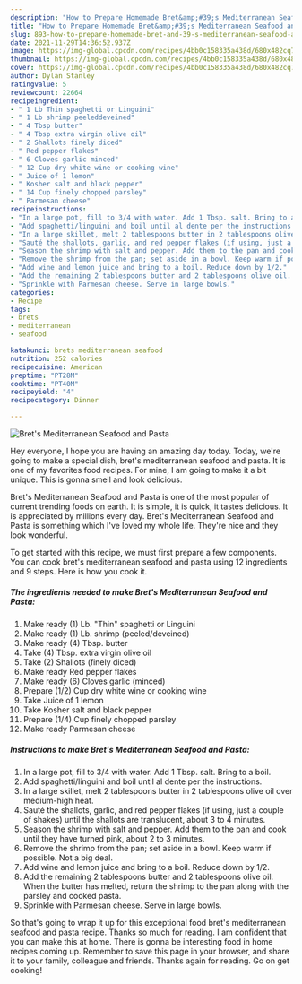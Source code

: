 ```yaml
---
description: "How to Prepare Homemade Bret&amp;#39;s Mediterranean Seafood and Pasta"
title: "How to Prepare Homemade Bret&amp;#39;s Mediterranean Seafood and Pasta"
slug: 893-how-to-prepare-homemade-bret-and-39-s-mediterranean-seafood-and-pasta
date: 2021-11-29T14:36:52.937Z
image: https://img-global.cpcdn.com/recipes/4bb0c158335a438d/680x482cq70/brets-mediterranean-seafood-and-pasta-recipe-main-photo.jpg
thumbnail: https://img-global.cpcdn.com/recipes/4bb0c158335a438d/680x482cq70/brets-mediterranean-seafood-and-pasta-recipe-main-photo.jpg
cover: https://img-global.cpcdn.com/recipes/4bb0c158335a438d/680x482cq70/brets-mediterranean-seafood-and-pasta-recipe-main-photo.jpg
author: Dylan Stanley
ratingvalue: 5
reviewcount: 22664
recipeingredient:
- " 1 Lb Thin spaghetti or Linguini"
- " 1 Lb shrimp peeleddeveined"
- " 4 Tbsp butter"
- " 4 Tbsp extra virgin olive oil"
- " 2 Shallots finely diced"
- " Red pepper flakes"
- " 6 Cloves garlic minced"
- " 12 Cup dry white wine or cooking wine"
- " Juice of 1 lemon"
- " Kosher salt and black pepper"
- " 14 Cup finely chopped parsley"
- " Parmesan cheese"
recipeinstructions:
- "In a large pot, fill to 3/4 with water. Add 1 Tbsp. salt. Bring to a boil."
- "Add spaghetti/linguini and boil until al dente per the instructions."
- "In a large skillet, melt 2 tablespoons butter in 2 tablespoons olive oil over medium-high heat."
- "Sauté the shallots, garlic, and red pepper flakes (if using, just a couple of shakes) until the shallots are translucent, about 3 to 4 minutes."
- "Season the shrimp with salt and pepper. Add them to the pan and cook until they have turned pink, about 2 to 3 minutes."
- "Remove the shrimp from the pan; set aside in a bowl. Keep warm if possible. Not a big deal."
- "Add wine and lemon juice and bring to a boil. Reduce down by 1/2."
- "Add the remaining 2 tablespoons butter and 2 tablespoons olive oil. When the butter has melted, return the shrimp to the pan along with the parsley and cooked pasta."
- "Sprinkle with Parmesan cheese. Serve in large bowls."
categories:
- Recipe
tags:
- brets
- mediterranean
- seafood

katakunci: brets mediterranean seafood 
nutrition: 252 calories
recipecuisine: American
preptime: "PT28M"
cooktime: "PT40M"
recipeyield: "4"
recipecategory: Dinner

---
```



![Bret&#39;s Mediterranean Seafood and Pasta](https://img-global.cpcdn.com/recipes/4bb0c158335a438d/680x482cq70/brets-mediterranean-seafood-and-pasta-recipe-main-photo.jpg)

Hey everyone, I hope you are having an amazing day today. Today, we're going to make a special dish, bret&#39;s mediterranean seafood and pasta. It is one of my favorites food recipes. For mine, I am going to make it a bit unique. This is gonna smell and look delicious.



Bret&#39;s Mediterranean Seafood and Pasta is one of the most popular of current trending foods on earth. It is simple, it is quick, it tastes delicious. It is appreciated by millions every day. Bret&#39;s Mediterranean Seafood and Pasta is something which I've loved my whole life. They're nice and they look wonderful.


To get started with this recipe, we must first prepare a few components. You can cook bret&#39;s mediterranean seafood and pasta using 12 ingredients and 9 steps. Here is how you cook it.

<!--inarticleads1-->

##### The ingredients needed to make Bret&#39;s Mediterranean Seafood and Pasta:

1. Make ready  (1) Lb. &#34;Thin&#34; spaghetti or Linguini
1. Make ready  (1) Lb. shrimp (peeled/deveined)
1. Make ready  (4) Tbsp. butter
1. Take  (4) Tbsp. extra virgin olive oil
1. Take  (2) Shallots (finely diced)
1. Make ready  Red pepper flakes
1. Make ready  (6) Cloves garlic (minced)
1. Prepare  (1/2) Cup dry white wine or cooking wine
1. Take  Juice of 1 lemon
1. Take  Kosher salt and black pepper
1. Prepare  (1/4) Cup finely chopped parsley
1. Make ready  Parmesan cheese




<!--inarticleads2-->

##### Instructions to make Bret&#39;s Mediterranean Seafood and Pasta:

1. In a large pot, fill to 3/4 with water. Add 1 Tbsp. salt. Bring to a boil.
1. Add spaghetti/linguini and boil until al dente per the instructions.
1. In a large skillet, melt 2 tablespoons butter in 2 tablespoons olive oil over medium-high heat.
1. Sauté the shallots, garlic, and red pepper flakes (if using, just a couple of shakes) until the shallots are translucent, about 3 to 4 minutes.
1. Season the shrimp with salt and pepper. Add them to the pan and cook until they have turned pink, about 2 to 3 minutes.
1. Remove the shrimp from the pan; set aside in a bowl. Keep warm if possible. Not a big deal.
1. Add wine and lemon juice and bring to a boil. Reduce down by 1/2.
1. Add the remaining 2 tablespoons butter and 2 tablespoons olive oil. When the butter has melted, return the shrimp to the pan along with the parsley and cooked pasta.
1. Sprinkle with Parmesan cheese. Serve in large bowls.




So that's going to wrap it up for this exceptional food bret&#39;s mediterranean seafood and pasta recipe. Thanks so much for reading. I am confident that you can make this at home. There is gonna be interesting food in home recipes coming up. Remember to save this page in your browser, and share it to your family, colleague and friends. Thanks again for reading. Go on get cooking!
